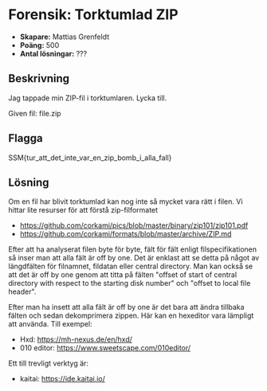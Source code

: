 # Forensik: Torktumlad ZIP

- **Skapare:** Mattias Grenfeldt
- **Poäng:** 500
- **Antal lösningar:** ???

## Beskrivning

Jag tappade min ZIP-fil i torktumlaren. Lycka till.

Given fil: file.zip

## Flagga

SSM{tur_att_det_inte_var_en_zip_bomb_i_alla_fall}

## Lösning

Om en fil har blivit torktumlad kan nog inte så mycket vara rätt i filen.
Vi hittar lite resurser för att förstå zip-filformatet
+ https://github.com/corkami/pics/blob/master/binary/zip101/zip101.pdf
+ https://github.com/corkami/formats/blob/master/archive/ZIP.md

Efter att ha analyserat filen byte för byte, fält för fält enligt filspecifikationen så inser man att alla fält är off by one. Det är enklast att se detta på något av längdfälten för filnamnet, fildatan eller central directory. Man kan också se att det är off by one genom att titta på fälten "offset of start of central directory with respect to the starting disk number" och "offset to local file header".

Efter man ha insett att alla fält är off by one är det bara att ändra tillbaka fälten och sedan dekomprimera zippen. Här kan en hexeditor vara lämpligt att använda. Till exempel: 
+ Hxd: https://mh-nexus.de/en/hxd/
+ 010 editor: https://www.sweetscape.com/010editor/

Ett till trevligt verktyg är:
+ kaitai: https://ide.kaitai.io/
